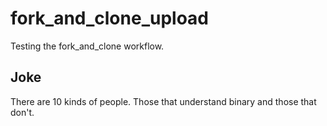 # fork_and_clone_upload
Testing the fork_and_clone workflow.
## Joke
There are 10 kinds of people. Those that understand binary and those that don't.
